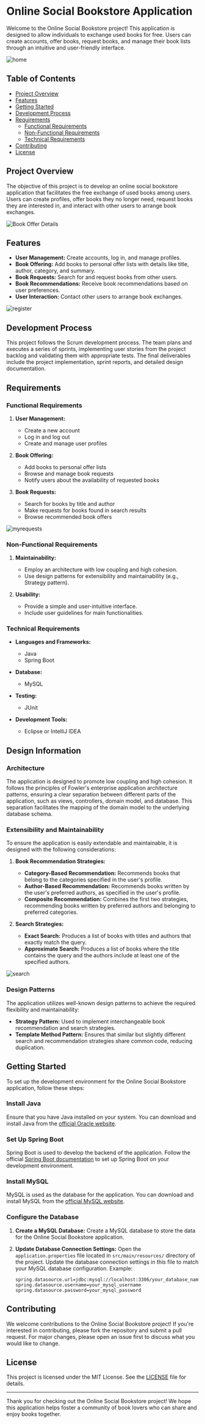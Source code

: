 # Online Social Bookstore Application

Welcome to the Online Social Bookstore project! This application is designed to allow individuals to exchange used books for free. Users can create accounts, offer books, request books, and manage their book lists through an intuitive and user-friendly interface.

![home](https://github.com/patsaoglou/SocialBookStoreAPP/assets/93339707/f9d98aec-70a7-4adf-8c8d-af3a453c60b2)

## Table of Contents

- [Project Overview](#project-overview)
- [Features](#features)
- [Getting Started](#getting-started)
- [Development Process](#development-process)
- [Requirements](#requirements)
  - [Functional Requirements](#functional-requirements)
  - [Non-Functional Requirements](#non-functional-requirements)
  - [Technical Requirements](#technical-requirements)
- [Contributing](#contributing)
- [License](#license)

## Project Overview

The objective of this project is to develop an online social bookstore application that facilitates the free exchange of used books among users. Users can create profiles, offer books they no longer need, request books they are interested in, and interact with other users to arrange book exchanges.

![Book Offer Details](https://github.com/patsaoglou/SocialBookStoreAPP/assets/93339707/84a6171f-3cf7-462f-88a7-81c41b646ea8)

## Features

- **User Management:** Create accounts, log in, and manage profiles.
- **Book Offering:** Add books to personal offer lists with details like title, author, category, and summary.
- **Book Requests:** Search for and request books from other users.
- **Book Recommendations:** Receive book recommendations based on user preferences.
- **User Interaction:** Contact other users to arrange book exchanges.
  
![register](https://github.com/patsaoglou/SocialBookStoreAPP/assets/93339707/e18718f6-4544-4e7f-a112-16db9f50093a)

## Development Process

This project follows the Scrum development process. The team plans and executes a series of sprints, implementing user stories from the project backlog and validating them with appropriate tests. The final deliverables include the project implementation, sprint reports, and detailed design documentation.

## Requirements

### Functional Requirements

1. **User Management:**
   - Create a new account
   - Log in and log out
   - Create and manage user profiles

2. **Book Offering:**
   - Add books to personal offer lists
   - Browse and manage book requests
   - Notify users about the availability of requested books

3. **Book Requests:**
   - Search for books by title and author
   - Make requests for books found in search results
   - Browse recommended book offers
  
![myrequests](https://github.com/patsaoglou/SocialBookStoreAPP/assets/93339707/cd31c3d5-7fd9-4c36-b27c-2ed685bb1f78)

### Non-Functional Requirements

1. **Maintainability:**
   - Employ an architecture with low coupling and high cohesion.
   - Use design patterns for extensibility and maintainability (e.g., Strategy pattern).

2. **Usability:**
   - Provide a simple and user-intuitive interface.
   - Include user guidelines for main functionalities.

### Technical Requirements

- **Languages and Frameworks:**
  - Java
  - Spring Boot

- **Database:**
  - MySQL

- **Testing:**
  - JUnit

- **Development Tools:**
  - Eclipse or IntelliJ IDEA

## Design Information

### Architecture

The application is designed to promote low coupling and high cohesion. It follows the principles of Fowler's enterprise application architecture patterns, ensuring a clear separation between different parts of the application, such as views, controllers, domain model, and database. This separation facilitates the mapping of the domain model to the underlying database schema.

### Extensibility and Maintainability

To ensure the application is easily extendable and maintainable, it is designed with the following considerations:

1. **Book Recommendation Strategies:**
   - **Category-Based Recommendation:** Recommends books that belong to the categories specified in the user's profile.
   - **Author-Based Recommendation:** Recommends books written by the user's preferred authors, as specified in the user's profile.
   - **Composite Recommendation:** Combines the first two strategies, recommending books written by preferred authors and belonging to preferred categories.

2. **Search Strategies:**
   - **Exact Search:** Produces a list of books with titles and authors that exactly match the query.
   - **Approximate Search:** Produces a list of books where the title contains the query and the authors include at least one of the specified authors.
   
![search](https://github.com/patsaoglou/SocialBookStoreAPP/assets/93339707/c7c5577b-1718-4a0a-96a5-472870766c5f)

### Design Patterns

The application utilizes well-known design patterns to achieve the required flexibility and maintainability:

- **Strategy Pattern:** Used to implement interchangeable book recommendation and search strategies.
- **Template Method Pattern:** Ensures that similar but slightly different search and recommendation strategies share common code, reducing duplication.

## Getting Started

To set up the development environment for the Online Social Bookstore application, follow these steps:

### Install Java

Ensure that you have Java installed on your system. You can download and install Java from the [official Oracle website](https://www.oracle.com/java/technologies/javase-downloads.html).

### Set Up Spring Boot

Spring Boot is used to develop the backend of the application. Follow the official [Spring Boot documentation](https://spring.io/projects/spring-boot) to set up Spring Boot on your development environment.

### Install MySQL

MySQL is used as the database for the application. You can download and install MySQL from the [official MySQL website](https://www.mysql.com/downloads/).

### Configure the Database

1. **Create a MySQL Database:**
   Create a MySQL database to store the data for the Online Social Bookstore application.

2. **Update Database Connection Settings:**
   Open the `application.properties` file located in `src/main/resources/` directory of the project.
   Update the database connection settings in this file to match your MySQL database configuration.
   Example:
   ```properties
   spring.datasource.url=jdbc:mysql://localhost:3306/your_database_name
   spring.datasource.username=your_mysql_username
   spring.datasource.password=your_mysql_password

## Contributing

We welcome contributions to the Online Social Bookstore project! If you're interested in contributing, please fork the repository and submit a pull request. For major changes, please open an issue first to discuss what you would like to change.

## License

This project is licensed under the MIT License. See the [LICENSE](LICENSE) file for details.

---

Thank you for checking out the Online Social Bookstore project! We hope this application helps foster a community of book lovers who can share and enjoy books together.
